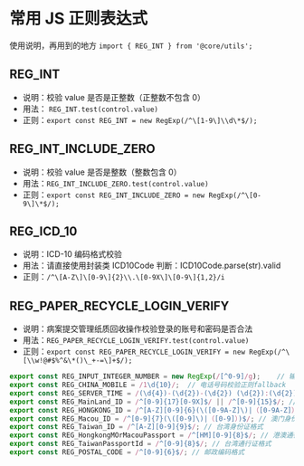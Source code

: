 
# 常用 JS 正则表达式

使用说明，再用到的地方 `import { REG_INT } from '@core/utils';`

## REG_INT

- 说明：校验 value 是否是正整数（正整数不包含 0）
- 用法： `REG_INT.test(control.value)`
- 正则：`export const REG_INT = new RegExp(/^\[1-9\]\\d\*$/);`

## REG_INT_INCLUDE_ZERO

- 说明：校验 value 是否是整数（整数包含 0）
- 用法：`REG_INT_INCLUDE_ZERO.test(control.value)`
- 正则：`export const REG_INT_INCLUDE_ZERO = new RegExp(/^\[0-9\]\*$/);`

## REG_ICD_10

- 说明：ICD-10 编码格式校验
- 用法：请直接使用封装类 ICD10Code 判断：ICD10Code.parse(str).valid
- 正则：`/^\[A-Z\]\[0-9\]{2}\\.\[0-9X\]\[0-9\]{1,2}/i`

## REG_PAPER_RECYCLE_LOGIN_VERIFY

- 说明：病案提交管理纸质回收操作校验登录的账号和密码是否合法
- 用法：`REG_PAPER_RECYCLE_LOGIN_VERIFY.test(control.value)`
- 正则：`export const REG_PAPER_RECYCLE_LOGIN_VERIFY = new RegExp(/^\[\\w!@#$%^&\*()\_+-=\]+$/);`

```Typescript
export const REG_INPUT_INTEGER_NUMBER = new RegExp(/[^0-9]/g);    // 输入框限制>=0的整数
export const REG_CHINA_MOBILE = /1\d{10}/;  // 电话号码校验正则fallback
export const REG_SERVER_TIME = /(\d{4})-(\d{2})-(\d{2}) (\d{2}):(\d{2}):(\d{2})\.(\d{3})/;  // 服务端同步时间格式
export const REG_MainLand_ID = /^[0-9]{17}[0-9X]$/ || /^[0-9]{15}$/; // 大陆身份证格式
export const REG_HONGKONG_ID = /^[A-Z][0-9]{6}(\([0-9A-Z]\)|（[0-9A-Z]）)$/; // 香港身份证格式
export const REG_Macou_ID = /^[0-9]{7}(\([0-9]\)|（[0-9]）)$/; // 澳门身份证格式
export const REG_Taiwan_ID = /^[A-Z][0-9]{9}$/; // 台湾身份证格式
export const REG_HongkongMOrMacouPassport = /^[HM][0-9]{8}$/; // 港澳通行证格式
export const REG_TaiwanPassportId = /^[0-9]{8}$/; // 台湾通行证格式
export const REG_POSTAL_CODE = /^[0-9]{6}$/; // 邮政编码格式
```
